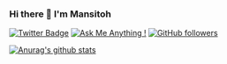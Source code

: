 ### Hi there 👋 I'm Mansitoh

[![Twitter Badge](https://img.shields.io/badge/-Mansitoh-blue?style=plastic-square&logo=twitter&logoColor=white&link=https://www.twitter.com/Mansitoh_Py)](https://twitter.com/Mansitoh_Py)
[![Ask Me Anything !](https://img.shields.io/badge/Ask%20me-anything-1abc9c.svg)](https://GitHub.com/Mansitoh/ama)
[![GitHub followers](https://img.shields.io/github/followers/Naereen.svg?style=social&label=Follow&maxAge=2592000)](https://github.com/Mansitoh?tab=followers)



[![Anurag's github stats](https://github-readme-stats.vercel.app/api?username=Naereen&theme=blue-green)](https://github.com/anuraghazra/github-readme-stats)
